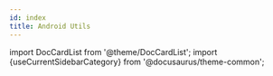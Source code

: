 ```yaml
---
id: index
title: Android Utils
---
```


import DocCardList from '@theme/DocCardList';
import {useCurrentSidebarCategory} from '@docusaurus/theme-common';

<!--suppress HtmlUnknownTag -->
<DocCardList items={useCurrentSidebarCategory().items}></DocCardList>
